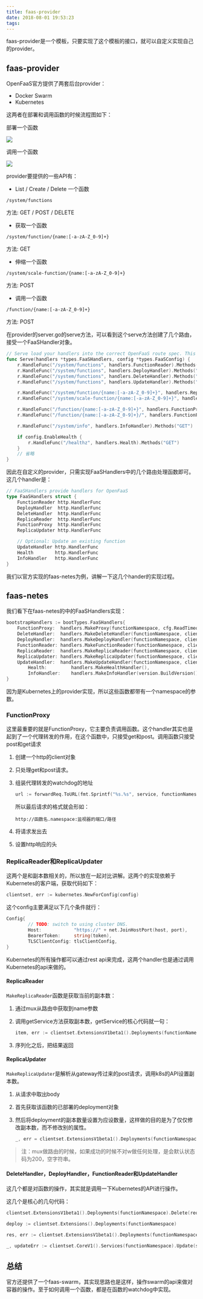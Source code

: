 ```yaml
---
title: faas-provider
date: 2018-08-01 19:53:23
tags:
---
```


faas-provider是一个模板，只要实现了这个模板的接口，就可以自定义实现自己的provider。

## faas-provider

OpenFaaS官方提供了两套后台provider：

- Docker Swarm
- Kubernetes

这两者在部署和调用函数的时候流程图如下：

部署一个函数

![](https://ws1.sinaimg.cn/large/b831e4c7gy1ftuggjuhtpj20xc07k0x7.jpg)

调用一个函数

![](https://ws1.sinaimg.cn/large/b831e4c7gy1ftuggyto07j20xc071n1c.jpg)

provider要提供的一些API有：

- List / Create / Delete 一个函数

`/system/functions`

方法: GET / POST / DELETE

- 获取一个函数

`/system/function/{name:[-a-zA-Z_0-9]+}`

方法: GET

- 伸缩一个函数

`/system/scale-function/{name:[-a-zA-Z_0-9]+}`

方法: POST

- 调用一个函数

`/function/{name:[-a-zA-Z_0-9]+}`

方法: POST

在provider的server.go的serve方法，可以看到这个serve方法创建了几个路由，接受一个FaaSHandler对象。

```go
// Serve load your handlers into the correct OpenFaaS route spec. This function is blocking.
func Serve(handlers *types.FaaSHandlers, config *types.FaaSConfig) {
	r.HandleFunc("/system/functions", handlers.FunctionReader).Methods("GET")
	r.HandleFunc("/system/functions", handlers.DeployHandler).Methods("POST")
	r.HandleFunc("/system/functions", handlers.DeleteHandler).Methods("DELETE")
	r.HandleFunc("/system/functions", handlers.UpdateHandler).Methods("PUT")

	r.HandleFunc("/system/function/{name:[-a-zA-Z_0-9]+}", handlers.ReplicaReader).Methods("GET")
	r.HandleFunc("/system/scale-function/{name:[-a-zA-Z_0-9]+}", handlers.ReplicaUpdater).Methods("POST")

	r.HandleFunc("/function/{name:[-a-zA-Z_0-9]+}", handlers.FunctionProxy)
	r.HandleFunc("/function/{name:[-a-zA-Z_0-9]+}/", handlers.FunctionProxy)

	r.HandleFunc("/system/info", handlers.InfoHandler).Methods("GET")

	if config.EnableHealth {
		r.HandleFunc("/healthz", handlers.Health).Methods("GET")
	}
	// 省略
}
```

因此在自定义的provider，只需实现FaaSHandlers中的几个路由处理函数即可。这几个handler是：

```go
// FaaSHandlers provide handlers for OpenFaaS
type FaaSHandlers struct {
	FunctionReader http.HandlerFunc
	DeployHandler  http.HandlerFunc
	DeleteHandler  http.HandlerFunc
	ReplicaReader  http.HandlerFunc
	FunctionProxy  http.HandlerFunc
	ReplicaUpdater http.HandlerFunc

	// Optional: Update an existing function
	UpdateHandler http.HandlerFunc
	Health        http.HandlerFunc
	InfoHandler   http.HandlerFunc
}
```

我们以官方实现的faas-netes为例，讲解一下这几个hander的实现过程。

## faas-netes

我们看下在faas-netes的中的FaaSHandlers实现：

```go
bootstrapHandlers := bootTypes.FaaSHandlers{
	FunctionProxy:  handlers.MakeProxy(functionNamespace, cfg.ReadTimeout),
	DeleteHandler:  handlers.MakeDeleteHandler(functionNamespace, clientset),
	DeployHandler:  handlers.MakeDeployHandler(functionNamespace, clientset, deployConfig),
	FunctionReader: handlers.MakeFunctionReader(functionNamespace, clientset),
	ReplicaReader:  handlers.MakeReplicaReader(functionNamespace, clientset),
	ReplicaUpdater: handlers.MakeReplicaUpdater(functionNamespace, clientset),
	UpdateHandler:  handlers.MakeUpdateHandler(functionNamespace, clientset),
		Health:         handlers.MakeHealthHandler(),
		InfoHandler:    handlers.MakeInfoHandler(version.BuildVersion(), version.GitCommit),
}
```

因为是Kubernetes上的provider实现，所以这些函数都带有一个namespace的参数。

### FunctionProxy

这里最重要的就是FunctionProxy，它主要负责调用函数。这个handler其实也是起到了一个代理转发的作用，在这个函数中，只接受get和post。调用函数只接受post和get请求

1. 创建一个http的client对象

2. 只处理get和post请求。

3. 组装代理转发的watchdog的地址

   ```go
   url := forwardReq.ToURL(fmt.Sprintf("%s.%s", service, functionNamespace), watchdogPort)
   ```

   所以最后请求的格式就会形如：

   ```
   http://函数名.namespace:监视器的端口/路径
   ```

4. 将请求发出去

5. 设置http响应的头

### ReplicaReader和ReplicaUpdater

这两个是和副本数相关的，所以放在一起对比讲解。这两个的实现依赖于Kubernetes的客户端，获取代码如下：

```go
clientset, err := kubernetes.NewForConfig(config)
```

这个config主要满足以下几个条件就行：

```go
Config{
		// TODO: switch to using cluster DNS.
		Host:            "https://" + net.JoinHostPort(host, port),
		BearerToken:     string(token),
		TLSClientConfig: tlsClientConfig,
}
```

Kubernetes的所有操作都可以通过rest api来完成，这两个handler也是通过调用Kubernetes的api来做的。

#### ReplicaReader

`MakeReplicaReader`函数是获取当前的副本数：

1. 通过mux从路由中获取到name参数

2. 调用getService方法获取副本数，getService的核心代码就一句：

   ```go
   item, err := clientset.ExtensionsV1beta1().Deployments(functionNamespace).Get(functionName, getOpts)
   ```

3. 序列化之后，把结果返回

#### ReplicaUpdater

`MakeReplicaUpdater`是解析从gateway传过来的post请求，调用k8s的API设置副本数。

1. 从请求中取出body

2. 首先获取该函数的已部署的deployment对象

3. 然后将deployment的副本数量设置为应设数量，这样做的目的是为了仅仅修改副本数，而不修改别的属性。

   ```go
   _, err = clientset.ExtensionsV1beta1().Deployments(functionNamespace).Update(deployment)
   ```

> 注：mux做路由的时候，如果成功的时候不对w做任何处理，是会默认状态码为200，空字符串。

#### DeleteHandler，DeployHandler，FunctionReader和UpdateHandler

这几个都是对函数的操作，其实就是调用一下Kubernetes的API进行操作。

这几个是核心的几句代码：

```go
clientset.ExtensionsV1beta1().Deployments(functionNamespace).Delete(request.FunctionName, opts)

deploy := clientset.Extensions().Deployments(functionNamespace)

res, err := clientset.ExtensionsV1beta1().Deployments(functionNamespace).List(listOpts)

_, updateErr := clientset.CoreV1().Services(functionNamespace).Update(service)
```

## 总结

官方还提供了一个faas-swarm，其实现思路也是这样，操作swarm的api来做对容器的操作。至于如何调用一个函数，都是在函数的watchdog中实现。